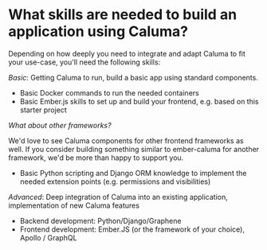# What skills are needed to build an application using Caluma?



Depending on how deeply you need to integrate and adapt Caluma to fit your use-case, you'll need the following skills:

_Basic_: Getting Caluma to run, build a basic app using standard components.

* Basic Docker commands to run the needed containers
* Basic Ember.js skills to set up and build your frontend, e.g. based on this starter project

_What about other frameworks?_

We'd love to see Caluma components for other frontend frameworks as well. If you consider building something similar to ember-caluma for another framework, we'd be more than happy to support you.

* Basic Python scripting and Django ORM knowledge to implement the needed extension points (e.g. permissions and visibilities)

_Advanced_: Deep integration of Caluma into an existing application, implementation of new Caluma features

* Backend development: Python/Django/Graphene
* Frontend development: Ember.JS (or the framework of your choice), Apollo / GraphQL
